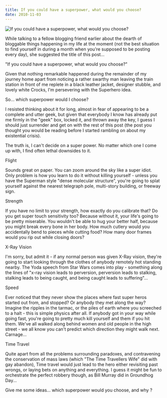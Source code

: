 ```yaml
---
title: If you could have a superpower, what would you choose?
date: 2010-11-03
---
```


![If you could have a superpower, what would you choose?](https://source.unsplash.com/LuQ2ex5HY3c/1600x900)

While talking to a fellow blogging friend earlier about the dearth of bloggable things happening in my life at the moment (not the best situation to find yourself in during a month when you're supposed to be posting every day), she suggested the title of this post...

"If you could have a superpower, what would you choose?"

Given that nothing remarkable happened during the remainder of my journey home apart from noticing a rather swarthy man leaving the train station in front of me replete in a black leather jacket, designer stubble, and lovely white Crocks, I'm persevering with the Superhero idea.

So... which superpower would I choose?

I resisted thinking about it for long, almost in fear of appearing to be a complete and utter geek, but given that everybody I know has already put me firmly in the "geek" box, locked it, and thrown away the key, I guess I should just surrender and get on with the rest of this post (the post you thought you would be reading before I started rambling on about my existential crisis).

The truth is, I can't decide on a super power. No matter which one I come up with, I find often lethal downsides to it.

Flight

Sounds great on paper. You can zoom around the sky like a super idiot. Only problem is how you learn to do it without killing yourself - unless you have the Superman style "dense molecular structure", you're going to splat yourself against the nearest telegraph pole, multi-story building, or freeway sign.

Strength

If you have no limit to your strength, how exactly do you calibrate that? Do you get super touch sensitivity too? Because without it, your life's going to be pretty miserable. You wouldn't be able to hug your better half, because you might break every bone in her body. How much cutlery would you accidentally bend to pieces while cutting food? How many door frames would you rip out while closing doors?

X-Ray Vision

I'm sorry, but admit it - if any normal person was given X-Ray vision, they're going to start looking through the clothes of anybody remotely hot standing nearby. The Yoda speech from Star Wars comes into play - something along the lines of "x-ray vision leads to perversion, perversion leads to stalking, stalking leads to being caught, and being caught leads to suffering"...

Speed

Ever noticed that they never show the places where fast super heros started out from, and stopped? Or anybody they met along the way? Imagine the ripples in the tarmac, or the piles of earth where you screeched to a halt - this is simple physics after all. If anybody got in your way while going fast, you're going to pretty much kill yourself and them if you hit them. We've all walked along behind women and old people in the high street - we all know you can't predict which direction they might walk next. Carnage...

Time Travel

Quite apart from all the problems surrounding paradoxes, and contravening the conservation of mass laws (which "The Time Travellers Wife" did with gay abandon), Time travel would just lead to the hero either revisiting past wrongs, or laying bets on anything and everything. I guess it might be fun to orchestrate the perfect robbery though, as Bill Murray did in Groundhog Day...

Give me some ideas... which superpower would you choose, and why ?